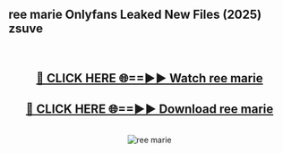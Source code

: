 <h2>ree marie Onlyfans Leaked New Files (2025) zsuve</h2>
<br>
<div align="center">
<h2><a href="https://mediafiles.top/ree_marie&ref=git" rel="nofollow">🔴 CLICK HERE 🌐==►► Watch ree marie</a></h2>
<h2><a href="https://mediafiles.top/ree_marie&ref=git" rel="nofollow">🔴 CLICK HERE 🌐==►► Download ree marie</a></h2>
<br>
<a href="https://mediafiles.top/ree_marie&ref=git" rel="nofollow" data-target="animated-image.originalLink"><img src="https://i.ibb.co.com/xMMVF88/686577567.gif" alt="ree marie" style="max-width: 100%; display: inline-block;" data-target="animated-image.originalImage"></a>
</div>
<br>
<br>